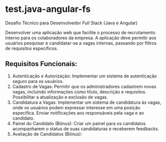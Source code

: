 # test.java-angular-fs
Desafio Técnico para Desenvolvedor Full Stack (Java e Angular)

Desenvolver uma aplicação web que facilite o processo de recrutamento
interno para os colaboradores da empresa. A aplicação deve permitir aos
usuários pesquisar e candidatar-se a vagas internas, passando por filtros
de requisitos específicos.

## Requisitos Funcionais:

1. Autenticação e Autorização:
Implementar um sistema de autenticação seguro para os usuários.
2. Cadastro de Vagas:
Permitir que os administradores cadastrem novas vagas, incluindo
informações como título, descrição e requisitos.
Possibilitar a atualização e exclusão de vagas.
3. Candidatura a Vagas:
Implementar um sistema de candidatura às vagas, onde os usuários
podem expressar interesse em uma posição específica.
Enviar notificações aos responsáveis pela vaga e ao candidato.
4. Painel do Candidato (Bônus):
Criar um painel para os candidatos acompanharem o status de suas
candidaturas e receberem feedbacks.
5. Avaliação de Candidatos (Bônus):
